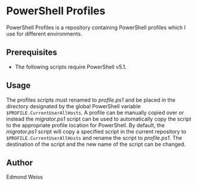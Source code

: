 # PowerShell Profiles
PowerShell Profiles is a repository containing PowerShell profiles which I use for different environments.

## Prerequisites
* The following scripts require PowerShell v5.1.

## Usage
The profiles scripts must renamed to _profile.ps1_ and be placed in the directory designated by the global PowerShell variable `$PROFILE.CurrentUserAllHosts`. A profile can be manually copied over or instead the _migrator.ps1_ script can be used to automatically copy the script to the appropriate profile location for PowerShell. By default, the _migrator.ps1_ script will copy a specified script in the current repository to `$PROFILE.CurrentUserAllHosts` and rename the script to _profile.ps1_. The destination of the script and the new name of the script can be changed.

## Author
Edmond Weiss
